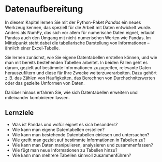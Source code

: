 # Datenaufbereitung

In diesem Kapitel lernen Sie mit der Python-Paket *Pandas* ein neues Werkzeug kennen, das speziell für die Arbeit mit Daten entwickelt wurde. Anders als NumPy, das sich vor allem für numerische Daten eignet, erlaubt Pandas auch den Umgang mit nicht-numerischen Werten wie Pandas. Im Mittelpunkt steht dabei die tabellarische Darstellung von Informationen – ähnlich einer Excel-Tabelle.

Sie lernen zunächst, wie Sie eigene Datentabellen erstellen können, und wie man mit bereits bestehenden Tabellen arbeitet. In beiden Fällen geht es darum, gezielt auf bestimmte Informationen zuzugreifen, relevante Daten herauszufiltern und diese für Ihre Zwecke weiterzuverarbeiten. Dazu gehört z. B. das Zählen von Häufigkeiten, das Berechnen von Durchschnittswerten oder das gezielte Umformen von Daten.

Darüber hinaus erfahren Sie, wie sich Datentabellen erweitern und miteinander kombinieren lassen.

## Lernziele

- Was ist Pandas und wofür eignet es sich besonders?
- Wie kann man eigene Datentabellen erstellen?
- Wie kann man bestehende Datentabellen einlesen und untersuchen?
- Wie greift man gezielt auf bestimmte Informationen in Tabellen zu?
- Wie kann man Daten manipulieren, analysieren und zusammenfassen?
- Wie fügt man neue Informationen zu Tabellen hinzu?
- Wie kann man mehrere Tabellen sinnvoll zusammenführen?
